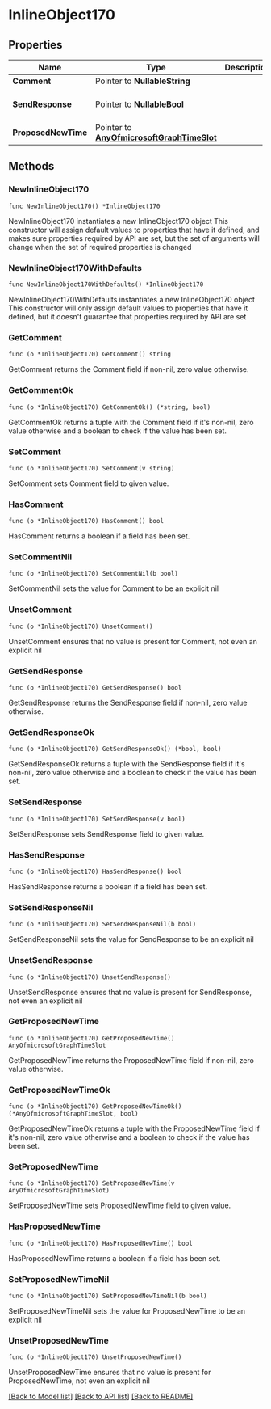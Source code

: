 # InlineObject170

## Properties

Name | Type | Description | Notes
------------ | ------------- | ------------- | -------------
**Comment** | Pointer to **NullableString** |  | [optional] 
**SendResponse** | Pointer to **NullableBool** |  | [optional] [default to false]
**ProposedNewTime** | Pointer to [**AnyOfmicrosoftGraphTimeSlot**](anyOf&lt;microsoft.graph.timeSlot&gt;.md) |  | [optional] 

## Methods

### NewInlineObject170

`func NewInlineObject170() *InlineObject170`

NewInlineObject170 instantiates a new InlineObject170 object
This constructor will assign default values to properties that have it defined,
and makes sure properties required by API are set, but the set of arguments
will change when the set of required properties is changed

### NewInlineObject170WithDefaults

`func NewInlineObject170WithDefaults() *InlineObject170`

NewInlineObject170WithDefaults instantiates a new InlineObject170 object
This constructor will only assign default values to properties that have it defined,
but it doesn't guarantee that properties required by API are set

### GetComment

`func (o *InlineObject170) GetComment() string`

GetComment returns the Comment field if non-nil, zero value otherwise.

### GetCommentOk

`func (o *InlineObject170) GetCommentOk() (*string, bool)`

GetCommentOk returns a tuple with the Comment field if it's non-nil, zero value otherwise
and a boolean to check if the value has been set.

### SetComment

`func (o *InlineObject170) SetComment(v string)`

SetComment sets Comment field to given value.

### HasComment

`func (o *InlineObject170) HasComment() bool`

HasComment returns a boolean if a field has been set.

### SetCommentNil

`func (o *InlineObject170) SetCommentNil(b bool)`

 SetCommentNil sets the value for Comment to be an explicit nil

### UnsetComment
`func (o *InlineObject170) UnsetComment()`

UnsetComment ensures that no value is present for Comment, not even an explicit nil
### GetSendResponse

`func (o *InlineObject170) GetSendResponse() bool`

GetSendResponse returns the SendResponse field if non-nil, zero value otherwise.

### GetSendResponseOk

`func (o *InlineObject170) GetSendResponseOk() (*bool, bool)`

GetSendResponseOk returns a tuple with the SendResponse field if it's non-nil, zero value otherwise
and a boolean to check if the value has been set.

### SetSendResponse

`func (o *InlineObject170) SetSendResponse(v bool)`

SetSendResponse sets SendResponse field to given value.

### HasSendResponse

`func (o *InlineObject170) HasSendResponse() bool`

HasSendResponse returns a boolean if a field has been set.

### SetSendResponseNil

`func (o *InlineObject170) SetSendResponseNil(b bool)`

 SetSendResponseNil sets the value for SendResponse to be an explicit nil

### UnsetSendResponse
`func (o *InlineObject170) UnsetSendResponse()`

UnsetSendResponse ensures that no value is present for SendResponse, not even an explicit nil
### GetProposedNewTime

`func (o *InlineObject170) GetProposedNewTime() AnyOfmicrosoftGraphTimeSlot`

GetProposedNewTime returns the ProposedNewTime field if non-nil, zero value otherwise.

### GetProposedNewTimeOk

`func (o *InlineObject170) GetProposedNewTimeOk() (*AnyOfmicrosoftGraphTimeSlot, bool)`

GetProposedNewTimeOk returns a tuple with the ProposedNewTime field if it's non-nil, zero value otherwise
and a boolean to check if the value has been set.

### SetProposedNewTime

`func (o *InlineObject170) SetProposedNewTime(v AnyOfmicrosoftGraphTimeSlot)`

SetProposedNewTime sets ProposedNewTime field to given value.

### HasProposedNewTime

`func (o *InlineObject170) HasProposedNewTime() bool`

HasProposedNewTime returns a boolean if a field has been set.

### SetProposedNewTimeNil

`func (o *InlineObject170) SetProposedNewTimeNil(b bool)`

 SetProposedNewTimeNil sets the value for ProposedNewTime to be an explicit nil

### UnsetProposedNewTime
`func (o *InlineObject170) UnsetProposedNewTime()`

UnsetProposedNewTime ensures that no value is present for ProposedNewTime, not even an explicit nil

[[Back to Model list]](../README.md#documentation-for-models) [[Back to API list]](../README.md#documentation-for-api-endpoints) [[Back to README]](../README.md)


